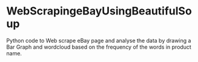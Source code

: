 # WebScrapingeBayUsingBeautifulSoup
Python code to Web scrape eBay page and analyse the data by drawing a Bar Graph and wordcloud based on the frequency of the words in product name.
